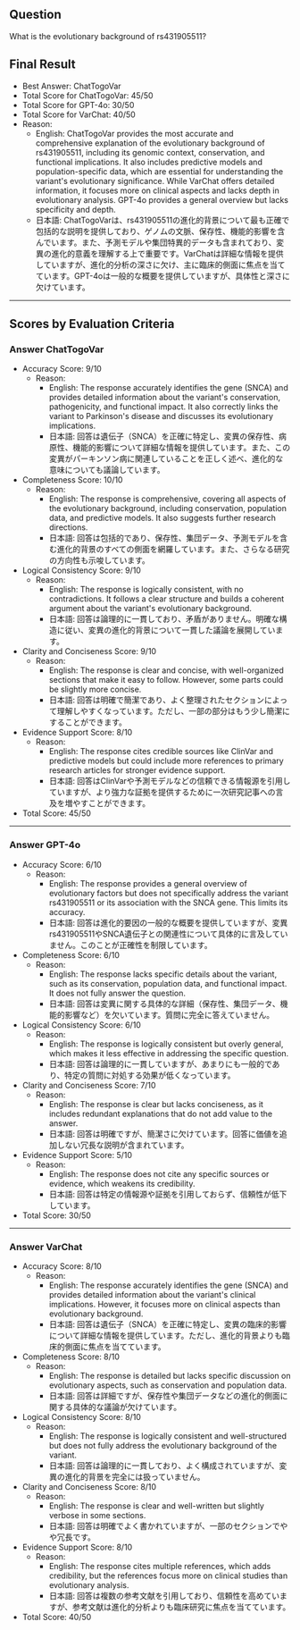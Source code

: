 ## Question

What is the evolutionary background of rs431905511?

## Final Result

- Best Answer: ChatTogoVar
- Total Score for ChatTogoVar: 45/50
- Total Score for GPT-4o: 30/50
- Total Score for VarChat: 40/50
- Reason:
  - English: ChatTogoVar provides the most accurate and comprehensive explanation of the evolutionary background of rs431905511, including its genomic context, conservation, and functional implications. It also includes predictive models and population-specific data, which are essential for understanding the variant's evolutionary significance. While VarChat offers detailed information, it focuses more on clinical aspects and lacks depth in evolutionary analysis. GPT-4o provides a general overview but lacks specificity and depth.
  - 日本語: ChatTogoVarは、rs431905511の進化的背景について最も正確で包括的な説明を提供しており、ゲノムの文脈、保存性、機能的影響を含んでいます。また、予測モデルや集団特異的データも含まれており、変異の進化的意義を理解する上で重要です。VarChatは詳細な情報を提供していますが、進化的分析の深さに欠け、主に臨床的側面に焦点を当てています。GPT-4oは一般的な概要を提供していますが、具体性と深さに欠けています。

---

## Scores by Evaluation Criteria

### Answer ChatTogoVar
- Accuracy Score: 9/10
  - Reason: 
    - English: The response accurately identifies the gene (SNCA) and provides detailed information about the variant's conservation, pathogenicity, and functional impact. It also correctly links the variant to Parkinson's disease and discusses its evolutionary implications.
    - 日本語: 回答は遺伝子（SNCA）を正確に特定し、変異の保存性、病原性、機能的影響について詳細な情報を提供しています。また、この変異がパーキンソン病に関連していることを正しく述べ、進化的な意味についても議論しています。
- Completeness Score: 10/10
  - Reason: 
    - English: The response is comprehensive, covering all aspects of the evolutionary background, including conservation, population data, and predictive models. It also suggests further research directions.
    - 日本語: 回答は包括的であり、保存性、集団データ、予測モデルを含む進化的背景のすべての側面を網羅しています。また、さらなる研究の方向性も示唆しています。
- Logical Consistency Score: 9/10
  - Reason: 
    - English: The response is logically consistent, with no contradictions. It follows a clear structure and builds a coherent argument about the variant's evolutionary background.
    - 日本語: 回答は論理的に一貫しており、矛盾がありません。明確な構造に従い、変異の進化的背景について一貫した議論を展開しています。
- Clarity and Conciseness Score: 9/10
  - Reason: 
    - English: The response is clear and concise, with well-organized sections that make it easy to follow. However, some parts could be slightly more concise.
    - 日本語: 回答は明確で簡潔であり、よく整理されたセクションによって理解しやすくなっています。ただし、一部の部分はもう少し簡潔にすることができます。
- Evidence Support Score: 8/10
  - Reason: 
    - English: The response cites credible sources like ClinVar and predictive models but could include more references to primary research articles for stronger evidence support.
    - 日本語: 回答はClinVarや予測モデルなどの信頼できる情報源を引用していますが、より強力な証拠を提供するために一次研究記事への言及を増やすことができます。
- Total Score: 45/50

---

### Answer GPT-4o
- Accuracy Score: 6/10
  - Reason: 
    - English: The response provides a general overview of evolutionary factors but does not specifically address the variant rs431905511 or its association with the SNCA gene. This limits its accuracy.
    - 日本語: 回答は進化的要因の一般的な概要を提供していますが、変異rs431905511やSNCA遺伝子との関連性について具体的に言及していません。このことが正確性を制限しています。
- Completeness Score: 6/10
  - Reason: 
    - English: The response lacks specific details about the variant, such as its conservation, population data, and functional impact. It does not fully answer the question.
    - 日本語: 回答は変異に関する具体的な詳細（保存性、集団データ、機能的影響など）を欠いています。質問に完全に答えていません。
- Logical Consistency Score: 6/10
  - Reason: 
    - English: The response is logically consistent but overly general, which makes it less effective in addressing the specific question.
    - 日本語: 回答は論理的に一貫していますが、あまりにも一般的であり、特定の質問に対処する効果が低くなっています。
- Clarity and Conciseness Score: 7/10
  - Reason: 
    - English: The response is clear but lacks conciseness, as it includes redundant explanations that do not add value to the answer.
    - 日本語: 回答は明確ですが、簡潔さに欠けています。回答に価値を追加しない冗長な説明が含まれています。
- Evidence Support Score: 5/10
  - Reason: 
    - English: The response does not cite any specific sources or evidence, which weakens its credibility.
    - 日本語: 回答は特定の情報源や証拠を引用しておらず、信頼性が低下しています。
- Total Score: 30/50

---

### Answer VarChat
- Accuracy Score: 8/10
  - Reason: 
    - English: The response accurately identifies the gene (SNCA) and provides detailed information about the variant's clinical implications. However, it focuses more on clinical aspects than evolutionary background.
    - 日本語: 回答は遺伝子（SNCA）を正確に特定し、変異の臨床的影響について詳細な情報を提供しています。ただし、進化的背景よりも臨床的側面に焦点を当てています。
- Completeness Score: 8/10
  - Reason: 
    - English: The response is detailed but lacks specific discussion on evolutionary aspects, such as conservation and population data.
    - 日本語: 回答は詳細ですが、保存性や集団データなどの進化的側面に関する具体的な議論が欠けています。
- Logical Consistency Score: 8/10
  - Reason: 
    - English: The response is logically consistent and well-structured but does not fully address the evolutionary background of the variant.
    - 日本語: 回答は論理的に一貫しており、よく構成されていますが、変異の進化的背景を完全には扱っていません。
- Clarity and Conciseness Score: 8/10
  - Reason: 
    - English: The response is clear and well-written but slightly verbose in some sections.
    - 日本語: 回答は明確でよく書かれていますが、一部のセクションでやや冗長です。
- Evidence Support Score: 8/10
  - Reason: 
    - English: The response cites multiple references, which adds credibility, but the references focus more on clinical studies than evolutionary analysis.
    - 日本語: 回答は複数の参考文献を引用しており、信頼性を高めていますが、参考文献は進化的分析よりも臨床研究に焦点を当てています。
- Total Score: 40/50